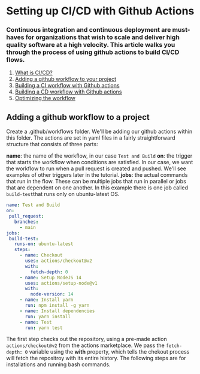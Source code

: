 # Setting up CI/CD with Github Actions

### Continuous integration and continuous deployment are must-haves for organizations that wish to scale and deliver high quality software at a high velocity. This article walks you through the process of using github actions to build CI/CD flows.

1. [What is CI/CD?]()
2. [Adding a github workflow to your project]()
3. [Building a CI workflow with Github actions]()
4. [Building a CD workflow with Github actions]()
5. [Optimizing the workflow]()


## Adding a github workflow to a project

Create a .github/workflows folder. We'll be adding our github actions within this folder. The actions are set in yaml files in a fairly straightforward structure that consists of three parts: 

**name**: the name of the workflow, in our case `Test and Build`
**on**: the trigger that starts the workflow when conditions are satisfied. In our case, we want the workflow to run when a pull request is created and pushed. We'll see examples of other triggers later in the tutorial. 
**jobs**: the actual commands that run in the flow. These can be multiple jobs that run in parallel or jobs that are dependent on one another. In this example there is one job called `build-test`that runs only on ubuntu-latest OS. 


```yaml
name: Test and Build
on:
 pull_request:
   branches:
     - main
jobs:
 build-test:
   runs-on: ubuntu-latest
   steps:
     - name: Checkout
       uses: actions/checkout@v2
       with:
         fetch-depth: 0
     - name: Setup NodeJS 14
       uses: actions/setup-node@v1
       with:
         node-version: 14
     - name: Install yarn
       run: npm install -g yarn
     - name: Install dependencies
       run: yarn install
     - name: Test
       run: yarn test
```

The first step checks out the repository, using a pre-made action `actions/checkout@v2` from the actions marketplace. We pass the `fetch-depth: 0` variable using the **with** property, which tells the chekout process will fetch the repositroy with its entire history. 
The following steps are for installations and running bash commands. 
